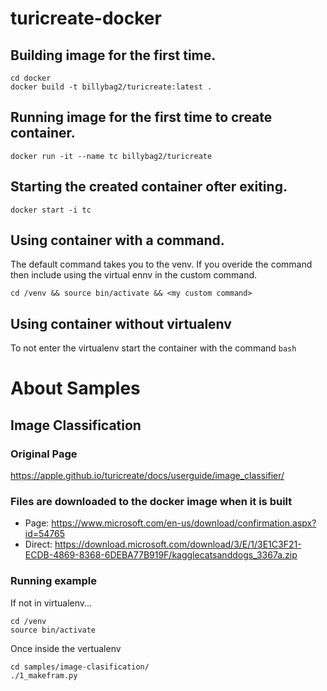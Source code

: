 # turicreate-docker

## Building image for the first time.
```
cd docker
docker build -t billybag2/turicreate:latest .
```
## Running image for the first time to create container.
```
docker run -it --name tc billybag2/turicreate
```
## Starting the created container ofter exiting. 
```
docker start -i tc
```

## Using container with a command.
The default command takes you to the venv. If you overide the command then include using the virtual ennv in the custom command.
```
cd /venv && source bin/activate && <my custom command>
```
 ## Using container without virtualenv
 To not enter the virtualenv start the container with the command
  ```bash```

# About Samples
## Image Classification
### Original Page
https://apple.github.io/turicreate/docs/userguide/image_classifier/
### Files are downloaded to the docker image when it is built
 * Page: https://www.microsoft.com/en-us/download/confirmation.aspx?id=54765
 * Direct: https://download.microsoft.com/download/3/E/1/3E1C3F21-ECDB-4869-8368-6DEBA77B919F/kagglecatsanddogs_3367a.zip
### Running example
If not in virtualenv...
```
cd /venv
source bin/activate
```
Once inside the vertualenv
```
cd samples/image-clasification/
./1_makefram.py
```
